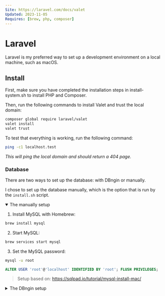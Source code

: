 ```yaml
---
Site: https://laravel.com/docs/valet
Updated: 2023-11-05
Requires: [brew, php, composer]
---
```


# Laravel

Laravel is my preferred way to set up a development environment on a local machine, such as macOS.

## Install

First, make sure you have completed the installation steps in install-system.sh to install PHP and Composer.

Then, run the following commands to install Valet and trust the local domain:

```sh
composer global require laravel/valet
valet install
valet trust
```

To test that everything is working, run the following command:

```sh
ping -c1 localhost.test
```

_This will ping the local domain and should return a 404 page._

### Database

There are two ways to set up the database: with DBngin or manually.

I chose to set up the database manually, which is the option that is run by the `install.sh` script.

<details open><summary>The manually setup</summary>

1. Install MySQL with Homebrew:

```sh
brew install mysql
```

2. Start MySQL:

```sh
brew services start mysql
```

3. Set the MySQL password:

```sh
mysql -u root
```

```sql
ALTER USER 'root'@'localhost' IDENTIFIED BY 'root'; FLUSH PRIVILEGES;
```

> Setup based on: https://sqlpad.io/tutorial/mysql-install-mac/

</details>

<details><summary>The DBngin setup</summary>

1. Install DBngin:

```bash
brew install --cask dbngin
```

2. Create a MySQL service in DBngin:

- name = mysql
- port = 3306
- socket = /tmp/mysql.sock
- disable log = true
- auto start = true

3. Add the following export path to your PATH environment variable:

```bash
export PATH=/Users/Shared/DBngin/mysql/5.7.23/bin:$PATH
```

4. Set the MySQL password:

```sh
mysql -u root
```

```sql
ALTER USER 'root'@'localhost' IDENTIFIED BY 'root'; FLUSH PRIVILEGES;
```

</details>
